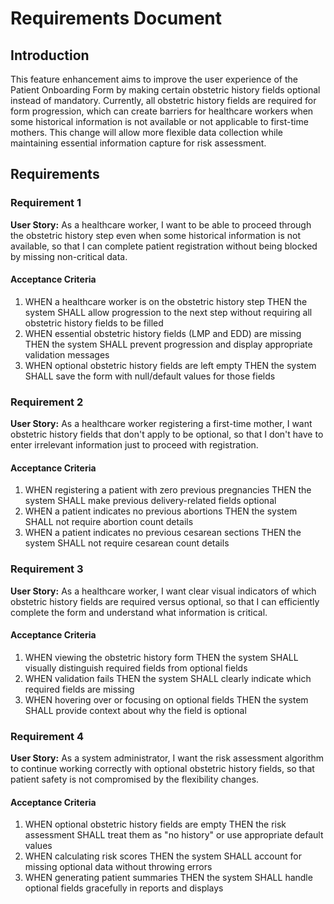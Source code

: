 # Requirements Document

## Introduction

This feature enhancement aims to improve the user experience of the Patient Onboarding Form by making certain obstetric history fields optional instead of mandatory. Currently, all obstetric history fields are required for form progression, which can create barriers for healthcare workers when some historical information is not available or not applicable to first-time mothers. This change will allow more flexible data collection while maintaining essential information capture for risk assessment.

## Requirements

### Requirement 1

**User Story:** As a healthcare worker, I want to be able to proceed through the obstetric history step even when some historical information is not available, so that I can complete patient registration without being blocked by missing non-critical data.

#### Acceptance Criteria

1. WHEN a healthcare worker is on the obstetric history step THEN the system SHALL allow progression to the next step without requiring all obstetric history fields to be filled
2. WHEN essential obstetric history fields (LMP and EDD) are missing THEN the system SHALL prevent progression and display appropriate validation messages
3. WHEN optional obstetric history fields are left empty THEN the system SHALL save the form with null/default values for those fields

### Requirement 2

**User Story:** As a healthcare worker registering a first-time mother, I want obstetric history fields that don't apply to be optional, so that I don't have to enter irrelevant information just to proceed with registration.

#### Acceptance Criteria

1. WHEN registering a patient with zero previous pregnancies THEN the system SHALL make previous delivery-related fields optional
2. WHEN a patient indicates no previous abortions THEN the system SHALL not require abortion count details
3. WHEN a patient indicates no previous cesarean sections THEN the system SHALL not require cesarean count details

### Requirement 3

**User Story:** As a healthcare worker, I want clear visual indicators of which obstetric history fields are required versus optional, so that I can efficiently complete the form and understand what information is critical.

#### Acceptance Criteria

1. WHEN viewing the obstetric history form THEN the system SHALL visually distinguish required fields from optional fields
2. WHEN validation fails THEN the system SHALL clearly indicate which required fields are missing
3. WHEN hovering over or focusing on optional fields THEN the system SHALL provide context about why the field is optional

### Requirement 4

**User Story:** As a system administrator, I want the risk assessment algorithm to continue working correctly with optional obstetric history fields, so that patient safety is not compromised by the flexibility changes.

#### Acceptance Criteria

1. WHEN optional obstetric history fields are empty THEN the risk assessment SHALL treat them as "no history" or use appropriate default values
2. WHEN calculating risk scores THEN the system SHALL account for missing optional data without throwing errors
3. WHEN generating patient summaries THEN the system SHALL handle optional fields gracefully in reports and displays
